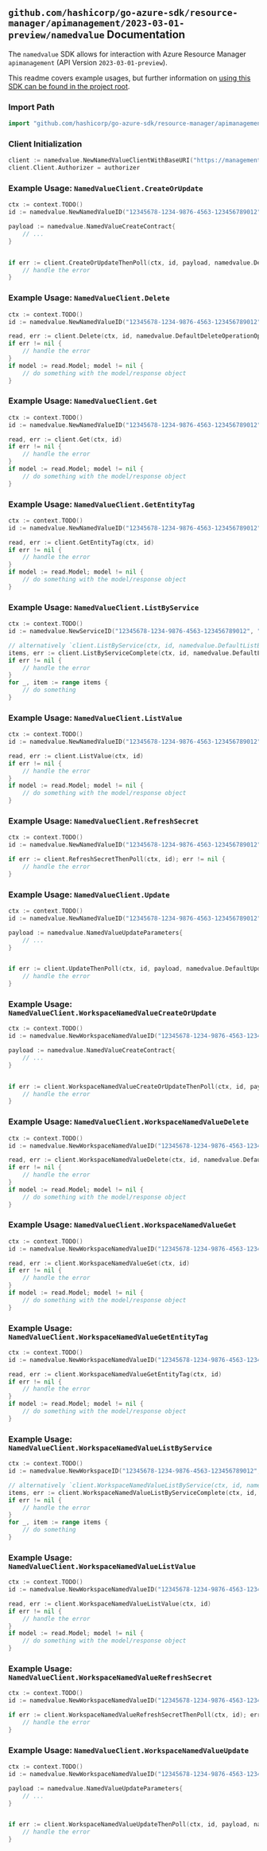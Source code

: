 
## `github.com/hashicorp/go-azure-sdk/resource-manager/apimanagement/2023-03-01-preview/namedvalue` Documentation

The `namedvalue` SDK allows for interaction with Azure Resource Manager `apimanagement` (API Version `2023-03-01-preview`).

This readme covers example usages, but further information on [using this SDK can be found in the project root](https://github.com/hashicorp/go-azure-sdk/tree/main/docs).

### Import Path

```go
import "github.com/hashicorp/go-azure-sdk/resource-manager/apimanagement/2023-03-01-preview/namedvalue"
```


### Client Initialization

```go
client := namedvalue.NewNamedValueClientWithBaseURI("https://management.azure.com")
client.Client.Authorizer = authorizer
```


### Example Usage: `NamedValueClient.CreateOrUpdate`

```go
ctx := context.TODO()
id := namedvalue.NewNamedValueID("12345678-1234-9876-4563-123456789012", "example-resource-group", "serviceName", "namedValueId")

payload := namedvalue.NamedValueCreateContract{
	// ...
}


if err := client.CreateOrUpdateThenPoll(ctx, id, payload, namedvalue.DefaultCreateOrUpdateOperationOptions()); err != nil {
	// handle the error
}
```


### Example Usage: `NamedValueClient.Delete`

```go
ctx := context.TODO()
id := namedvalue.NewNamedValueID("12345678-1234-9876-4563-123456789012", "example-resource-group", "serviceName", "namedValueId")

read, err := client.Delete(ctx, id, namedvalue.DefaultDeleteOperationOptions())
if err != nil {
	// handle the error
}
if model := read.Model; model != nil {
	// do something with the model/response object
}
```


### Example Usage: `NamedValueClient.Get`

```go
ctx := context.TODO()
id := namedvalue.NewNamedValueID("12345678-1234-9876-4563-123456789012", "example-resource-group", "serviceName", "namedValueId")

read, err := client.Get(ctx, id)
if err != nil {
	// handle the error
}
if model := read.Model; model != nil {
	// do something with the model/response object
}
```


### Example Usage: `NamedValueClient.GetEntityTag`

```go
ctx := context.TODO()
id := namedvalue.NewNamedValueID("12345678-1234-9876-4563-123456789012", "example-resource-group", "serviceName", "namedValueId")

read, err := client.GetEntityTag(ctx, id)
if err != nil {
	// handle the error
}
if model := read.Model; model != nil {
	// do something with the model/response object
}
```


### Example Usage: `NamedValueClient.ListByService`

```go
ctx := context.TODO()
id := namedvalue.NewServiceID("12345678-1234-9876-4563-123456789012", "example-resource-group", "serviceName")

// alternatively `client.ListByService(ctx, id, namedvalue.DefaultListByServiceOperationOptions())` can be used to do batched pagination
items, err := client.ListByServiceComplete(ctx, id, namedvalue.DefaultListByServiceOperationOptions())
if err != nil {
	// handle the error
}
for _, item := range items {
	// do something
}
```


### Example Usage: `NamedValueClient.ListValue`

```go
ctx := context.TODO()
id := namedvalue.NewNamedValueID("12345678-1234-9876-4563-123456789012", "example-resource-group", "serviceName", "namedValueId")

read, err := client.ListValue(ctx, id)
if err != nil {
	// handle the error
}
if model := read.Model; model != nil {
	// do something with the model/response object
}
```


### Example Usage: `NamedValueClient.RefreshSecret`

```go
ctx := context.TODO()
id := namedvalue.NewNamedValueID("12345678-1234-9876-4563-123456789012", "example-resource-group", "serviceName", "namedValueId")

if err := client.RefreshSecretThenPoll(ctx, id); err != nil {
	// handle the error
}
```


### Example Usage: `NamedValueClient.Update`

```go
ctx := context.TODO()
id := namedvalue.NewNamedValueID("12345678-1234-9876-4563-123456789012", "example-resource-group", "serviceName", "namedValueId")

payload := namedvalue.NamedValueUpdateParameters{
	// ...
}


if err := client.UpdateThenPoll(ctx, id, payload, namedvalue.DefaultUpdateOperationOptions()); err != nil {
	// handle the error
}
```


### Example Usage: `NamedValueClient.WorkspaceNamedValueCreateOrUpdate`

```go
ctx := context.TODO()
id := namedvalue.NewWorkspaceNamedValueID("12345678-1234-9876-4563-123456789012", "example-resource-group", "serviceName", "workspaceId", "namedValueId")

payload := namedvalue.NamedValueCreateContract{
	// ...
}


if err := client.WorkspaceNamedValueCreateOrUpdateThenPoll(ctx, id, payload, namedvalue.DefaultWorkspaceNamedValueCreateOrUpdateOperationOptions()); err != nil {
	// handle the error
}
```


### Example Usage: `NamedValueClient.WorkspaceNamedValueDelete`

```go
ctx := context.TODO()
id := namedvalue.NewWorkspaceNamedValueID("12345678-1234-9876-4563-123456789012", "example-resource-group", "serviceName", "workspaceId", "namedValueId")

read, err := client.WorkspaceNamedValueDelete(ctx, id, namedvalue.DefaultWorkspaceNamedValueDeleteOperationOptions())
if err != nil {
	// handle the error
}
if model := read.Model; model != nil {
	// do something with the model/response object
}
```


### Example Usage: `NamedValueClient.WorkspaceNamedValueGet`

```go
ctx := context.TODO()
id := namedvalue.NewWorkspaceNamedValueID("12345678-1234-9876-4563-123456789012", "example-resource-group", "serviceName", "workspaceId", "namedValueId")

read, err := client.WorkspaceNamedValueGet(ctx, id)
if err != nil {
	// handle the error
}
if model := read.Model; model != nil {
	// do something with the model/response object
}
```


### Example Usage: `NamedValueClient.WorkspaceNamedValueGetEntityTag`

```go
ctx := context.TODO()
id := namedvalue.NewWorkspaceNamedValueID("12345678-1234-9876-4563-123456789012", "example-resource-group", "serviceName", "workspaceId", "namedValueId")

read, err := client.WorkspaceNamedValueGetEntityTag(ctx, id)
if err != nil {
	// handle the error
}
if model := read.Model; model != nil {
	// do something with the model/response object
}
```


### Example Usage: `NamedValueClient.WorkspaceNamedValueListByService`

```go
ctx := context.TODO()
id := namedvalue.NewWorkspaceID("12345678-1234-9876-4563-123456789012", "example-resource-group", "serviceName", "workspaceId")

// alternatively `client.WorkspaceNamedValueListByService(ctx, id, namedvalue.DefaultWorkspaceNamedValueListByServiceOperationOptions())` can be used to do batched pagination
items, err := client.WorkspaceNamedValueListByServiceComplete(ctx, id, namedvalue.DefaultWorkspaceNamedValueListByServiceOperationOptions())
if err != nil {
	// handle the error
}
for _, item := range items {
	// do something
}
```


### Example Usage: `NamedValueClient.WorkspaceNamedValueListValue`

```go
ctx := context.TODO()
id := namedvalue.NewWorkspaceNamedValueID("12345678-1234-9876-4563-123456789012", "example-resource-group", "serviceName", "workspaceId", "namedValueId")

read, err := client.WorkspaceNamedValueListValue(ctx, id)
if err != nil {
	// handle the error
}
if model := read.Model; model != nil {
	// do something with the model/response object
}
```


### Example Usage: `NamedValueClient.WorkspaceNamedValueRefreshSecret`

```go
ctx := context.TODO()
id := namedvalue.NewWorkspaceNamedValueID("12345678-1234-9876-4563-123456789012", "example-resource-group", "serviceName", "workspaceId", "namedValueId")

if err := client.WorkspaceNamedValueRefreshSecretThenPoll(ctx, id); err != nil {
	// handle the error
}
```


### Example Usage: `NamedValueClient.WorkspaceNamedValueUpdate`

```go
ctx := context.TODO()
id := namedvalue.NewWorkspaceNamedValueID("12345678-1234-9876-4563-123456789012", "example-resource-group", "serviceName", "workspaceId", "namedValueId")

payload := namedvalue.NamedValueUpdateParameters{
	// ...
}


if err := client.WorkspaceNamedValueUpdateThenPoll(ctx, id, payload, namedvalue.DefaultWorkspaceNamedValueUpdateOperationOptions()); err != nil {
	// handle the error
}
```

